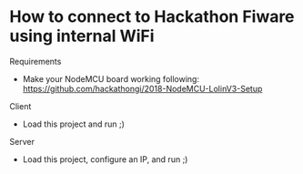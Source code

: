 # How to connect to Hackathon Fiware using internal WiFi

Requirements
- Make your NodeMCU board working following: https://github.com/hackathongi/2018-NodeMCU-LolinV3-Setup

Client
- Load this project and run ;)

Server
- Load this project, configure an IP, and run ;)